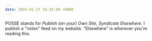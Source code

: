 ```yaml
---
date: 2023-01-27 15:35:50 +0800
---
```


POSSE stands for *Publish (on your) Own Site, Syndicate Elsewhere*. I publish a
"notes" feed on my website. "Elsewhere" is wherever you're reading this.
